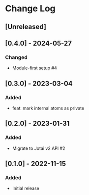 # Change Log

## [Unreleased]

## [0.4.0] - 2024-05-27

### Changed

- Module-first setup #4

## [0.3.0] - 2023-03-04

### Added

- feat: mark internal atoms as private

## [0.2.0] - 2023-01-31

### Added

- Migrate to Jotai v2 API #2

## [0.1.0] - 2022-11-15

### Added

- Initial release
